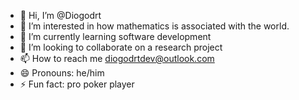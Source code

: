 - 👋 Hi, I’m @Diogodrt
- 👀 I’m interested in how mathematics is associated with the world.
- 🌱 I’m currently learning software development
- 💞️ I’m looking to collaborate on a research project
- 📫 How to reach me diogodrtdev@outlook.com
- 😄 Pronouns: he/him
- ⚡ Fun fact: pro poker player

<!---
Diogodrt/Diogodrt is a ✨ special ✨ repository because its `README.md` (this file) appears on your GitHub profile.
You can click the Preview link to take a look at your changes.
--->
